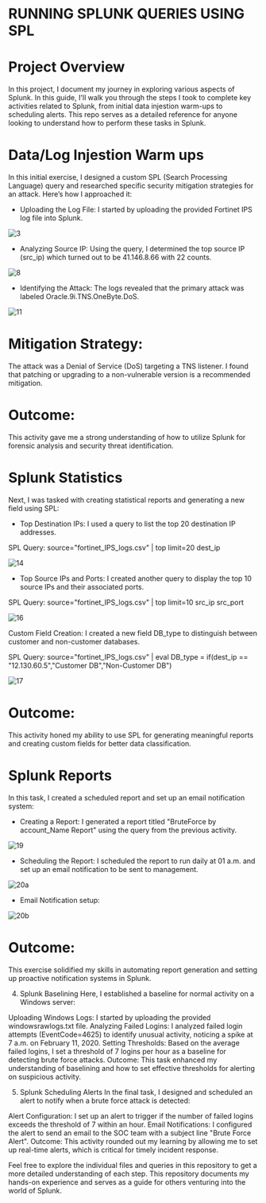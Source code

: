 # RUNNING SPLUNK QUERIES USING SPL
# Project Overview

In this project, I document my journey in exploring various aspects of Splunk. In this guide, I'll walk you through the steps I took to complete key activities related to Splunk, 
from initial data injestion warm-ups to scheduling alerts. This repo serves as a detailed reference for anyone looking to understand how to perform these tasks in Splunk.

# Data/Log Injestion Warm ups
In this initial exercise, I designed a custom SPL (Search Processing Language) query and researched specific security mitigation strategies for an attack. Here’s how I approached it:

- Uploading the Log File: I started by uploading the provided Fortinet IPS log file into Splunk.

![3](https://github.com/user-attachments/assets/04364515-2601-4bc6-a51b-6fb62d9f5d5e)

- Analyzing Source IP: Using the query, I determined the top source IP (src_ip) which turned out to be 41.146.8.66 with 22 counts.

![8](https://github.com/user-attachments/assets/9ad43eb0-d8f0-4fdc-9d85-5932985ab5ed)

- Identifying the Attack: The logs revealed that the primary attack was labeled Oracle.9i.TNS.OneByte.DoS.

![11](https://github.com/user-attachments/assets/eef3b8f4-7278-4319-a2f7-772a2692b0ba)

# Mitigation Strategy: 
The attack was a Denial of Service (DoS) targeting a TNS listener. I found that patching or upgrading to a non-vulnerable version is a recommended mitigation.

# Outcome: 
This activity gave me a strong understanding of how to utilize Splunk for forensic analysis and security threat identification.

# Splunk Statistics
Next, I was tasked with creating statistical reports and generating a new field using SPL:

- Top Destination IPs: I used a query to list the top 20 destination IP addresses.

SPL Query: source="fortinet_IPS_logs.csv" | top limit=20 dest_ip

![14](https://github.com/user-attachments/assets/f745df37-bc88-4b3b-acc5-2bad8a8a196b)

- Top Source IPs and Ports: I created another query to display the top 10 source IPs and their associated ports.

SPL Query: source="fortinet_IPS_logs.csv" | top limit=10 src_ip src_port

![16](https://github.com/user-attachments/assets/4bfb66eb-947f-48c2-be67-edb6ff4d942c)

Custom Field Creation: I created a new field DB_type to distinguish between customer and non-customer databases.

SPL Query: source="fortinet_IPS_logs.csv" | eval DB_type = if(dest_ip == "12.130.60.5","Customer DB","Non-Customer DB")

![17](https://github.com/user-attachments/assets/f49099d0-d3eb-4f32-8b33-34b35f40438f)

# Outcome: 
This activity honed my ability to use SPL for generating meaningful reports and creating custom fields for better data classification.

# Splunk Reports
In this task, I created a scheduled report and set up an email notification system:

- Creating a Report: I generated a report titled "BruteForce by account_Name Report" using the query from the previous activity.

![19](https://github.com/user-attachments/assets/65e99d3a-5d38-476e-afa3-d587860f98a5)

- Scheduling the Report: I scheduled the report to run daily at 01 a.m. and set up an email notification to be sent to management.

![20a](https://github.com/user-attachments/assets/9036a46e-9eb6-4c60-919b-c0f09e431392)

- Email Notification setup:

![20b](https://github.com/user-attachments/assets/b1a87dbc-cc3c-4072-880e-325fc21972ff)


# Outcome: 
This exercise solidified my skills in automating report generation and setting up proactive notification systems in Splunk.

4. Splunk Baselining
Here, I established a baseline for normal activity on a Windows server:

Uploading Windows Logs: I started by uploading the provided windowsrawlogs.txt file.
Analyzing Failed Logins: I analyzed failed login attempts (EventCode=4625) to identify unusual activity, noticing a spike at 7 a.m. on February 11, 2020.
Setting Thresholds: Based on the average failed logins, I set a threshold of 7 logins per hour as a baseline for detecting brute force attacks.
Outcome: This task enhanced my understanding of baselining and how to set effective thresholds for alerting on suspicious activity.

5. Splunk Scheduling Alerts
In the final task, I designed and scheduled an alert to notify when a brute force attack is detected:

Alert Configuration: I set up an alert to trigger if the number of failed logins exceeds the threshold of 7 within an hour.
Email Notifications: I configured the alert to send an email to the SOC team with a subject line "Brute Force Alert".
Outcome: This activity rounded out my learning by allowing me to set up real-time alerts, which is critical for timely incident response.

Feel free to explore the individual files and queries in this repository to get a more detailed understanding of each step. This repository documents my hands-on experience and serves as a guide for others venturing into the world of Splunk.

